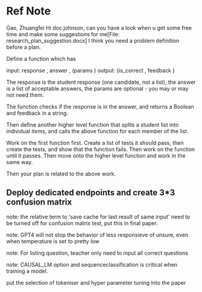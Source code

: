 # Ref Note

Gao, Zhuangfei
Hi doc.johnson, can you have a look when u get some free time and make some suggestions for me[File: research_plan_suggestion.docx]
I think you need a problem definition before a plan. 
 
Define a function which has 
 
input: response <string>, answer <string>, (params <JSON>)
output: {is_correct <bool>, feedback <string>}
 
The response is the student response (one candidate, not a list), the answer is a list of acceptable answers, the params are optional - you may or may not need them. 
 
The function checks if the response is in the answer, and returns a Boolean and feedback in a string. 
 
Then define another higher level function that splits a student list into individual items, and calls the above function for each member of the list.
 
Work on the first function first. Create a list of tests it should pass, then create the tests, and show that the function fails. Then work on the function until it passes. Then move onto the higher level function and work in the same way. 
 
Then your plan is related to the above work.
 
 ## Deploy dedicated endpoints and create 3*3 confusion matrix

note:
the relative term to 'save cache for last result of same input' need to be turned off for confusion matrix test, put this in final paper.

note: 
GPT4 will not stop the behavior of less responsieve of unsure, even when temperature is set to pretty low

note:
For listing question, teacher only need to input all correct questions

note:
CAUSAL_LM option and sequenceclassification is critical when training a model.

put the selection of tokeniser and hyper parameter tuning into the paper